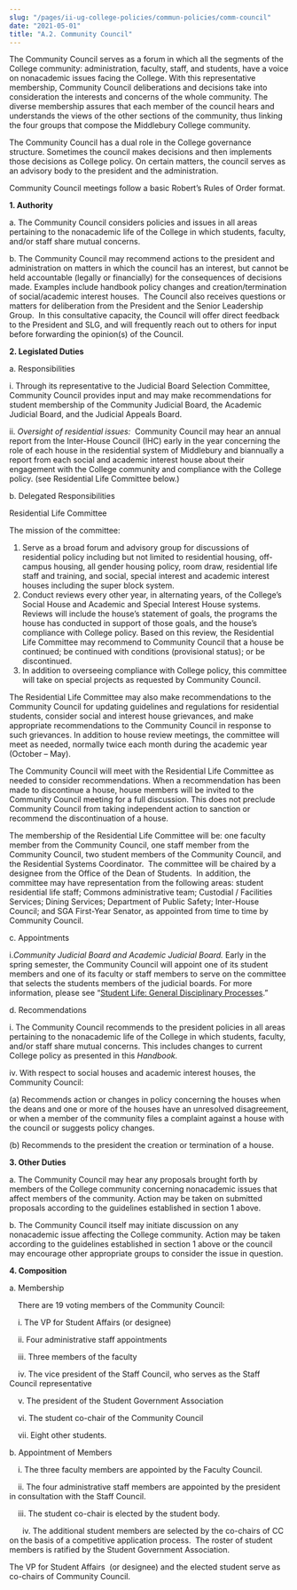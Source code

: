 ```yaml
---
slug: "/pages/ii-ug-college-policies/commun-policies/comm-council"
date: "2021-05-01"
title: "A.2. Community Council"
---
```


The Community Council serves as a forum in which all the segments of the College community: administration, faculty, staff, and students, have a voice on nonacademic issues facing the College. With this representative membership, Community Council deliberations and decisions take into consideration the interests and concerns of the whole community. The diverse membership assures that each member of the council hears and understands the views of the other sections of the community, thus linking the four groups that compose the Middlebury College community.

The Community Council has a dual role in the College governance structure. Sometimes the council makes decisions and then implements those decisions as College policy. On certain matters, the council serves as an advisory body to the president and the administration.

Community Council meetings follow a basic Robert’s Rules of Order format.

**1\. Authority**

a. The Community Council considers policies and issues in all areas pertaining to the nonacademic life of the College in which students, faculty, and/or staff share mutual concerns.

b. The Community Council may recommend actions to the president and administration on matters in which the council has an interest, but cannot be held accountable (legally or financially) for the consequences of decisions made. Examples include handbook policy changes and creation/termination of social/academic interest houses.  The Council also receives questions or matters for deliberation from the President and the Senior Leadership Group.  In this consultative capacity, the Council will offer direct feedback to the President and SLG, and will frequently reach out to others for input before forwarding the opinion(s) of the Council. 

**2\. Legislated Duties**

a. Responsibilities

i. Through its representative to the Judicial Board Selection Committee, Community Council provides input and may make recommendations for [](http://c/Users/mcdurfee/AppData/Local/Temp/Edited%20handbook%20language%20CC%202017%20edits%20KSA%20and%20HSR-1.docx#_msocom_1)student membership of the Community Judicial Board, the Academic Judicial Board, and the Judicial Appeals Board.

ii. _Oversight of residential issues:_  Community Council may hear an annual report from the Inter-House Council (IHC) early in the year concerning the role of each house in the residential system of Middlebury and biannually a report from each social and academic interest house about their engagement with the College community and compliance with the College policy. (see Residential Life Committee below.)

b. Delegated Responsibilities

<span>Residential Life Committee</span>

The mission of the committee:

1.  Serve as a broad forum and advisory group for discussions of residential policy including but not limited to residential housing, off-campus housing, all gender housing policy, room draw, residential life staff and training, and social, special interest and academic interest houses including the super block system.
2.  Conduct reviews every other year, in alternating years, of the College’s Social House and Academic and Special Interest House systems. Reviews will include the house’s statement of goals, the programs the house has conducted in support of those goals, and the house’s compliance with College policy. Based on this review, the Residential Life Committee may recommend to Community Council that a house be continued; be continued with conditions (provisional status); or be discontinued.  
3.  In addition to overseeing compliance with College policy, this committee will take on special projects as requested by Community Council.

The Residential Life Committee may also make recommendations to the Community Council for updating guidelines and regulations for residential students, consider social and interest house grievances, and make appropriate recommendations to the Community Council in response to such grievances. In addition to house review meetings, the committee will meet as needed, normally twice each month during the academic year (October – May).

The Community Council will meet with the Residential Life Committee as needed to consider recommendations. When a recommendation has been made to discontinue a house, house members will be invited to the Community Council meeting for a full discussion. This does not preclude Community Council from taking independent action to sanction or recommend the discontinuation of a house.

The membership of the Residential Life Committee will be: one faculty member from the Community Council, one staff member from the Community Council, two student members of the Community Council, and the Residential Systems Coordinator.  The committee will be chaired by a designee from the Office of the Dean of Students.  In addition, the committee may have representation from the following areas: student residential life staff; Commons administrative team; Custodial / Facilities Services; Dining Services; Department of Public Safety; Inter-House Council; and SGA First-Year Senator, as appointed from time to time by Community Council.

c. Appointments

i._Community Judicial Board and Academic Judicial Board._ Early in the spring semester, the Community Council will appoint one of its student members and one of its faculty or staff members to serve on the committee that selects the students members of the judicial boards. For more information, please see “[Student Life: General Disciplinary Processes](http://www.middlebury.edu/about/handbook/ug-college-policies/ug-policies/res-life-conduct-policies/general-disciplinary-process).”

d. Recommendations

i. The Community Council recommends to the president policies in all areas pertaining to the nonacademic life of the College in which students, faculty, and/or staff share mutual concerns. This includes changes to current College policy as presented in this _Handbook._

iv. With respect to social houses and academic interest houses, the Community Council:

(a) Recommends action or changes in policy concerning the houses when the deans and one or more of the houses have an unresolved disagreement, or when a member of the community files a complaint against a house with the council or suggests policy changes.

(b) Recommends to the president the creation or termination of a house.

**3\. Other Duties**

a. The Community Council may hear any proposals brought forth by members of the College community concerning nonacademic issues that affect members of the community. Action may be taken on submitted proposals according to the guidelines established in section 1 above.

b. The Community Council itself may initiate discussion on any nonacademic issue affecting the College community. Action may be taken according to the guidelines established in section 1 above or the council may encourage other appropriate groups to consider the issue in question.

**4\. Composition**

a. Membership

    There are 19 voting members of the Community Council:

    i. The VP for Student Affairs (or designee)

    ii. Four administrative staff appointments

    iii. Three members of the faculty

    iv. The vice president of the Staff Council, who serves as the Staff Council representative

    v. The president of the Student Government Association

    vi. The student co-chair of the Community Council

    vii. Eight other students.

b. Appointment of Members

    i. The three faculty members are appointed by the Faculty Council.

    ii. The four administrative staff members are appointed by the president in consultation with the Staff Council.

    iii. The student co-chair is elected by the student body.

      iv. The additional student members are selected by the co-chairs of CC on the basis of a competitive application process.  The roster of student members is ratified by the Student Government Association.

The VP for Student Affairs  (or designee) and the elected student serve as co-chairs of Community Council.